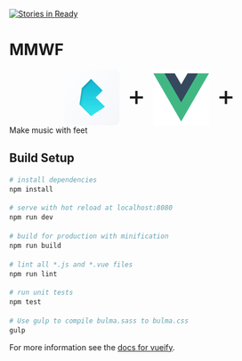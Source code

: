 [![Stories in Ready](https://badge.waffle.io/JordanAssayah/MMWF.png?label=ready&title=Ready)](https://waffle.io/JordanAssayah/MMWF)
# MMWF
<div align="center" id="images-framework" style="font-size: 50px;">
  <img style="vertical-align: middle;" src="img/bulma.png" alt="Bulma Framework CSS" width="100" height="100"> +
  <img style="vertical-align: middle;" src="img/vuejs.png" alt="VueJS Framework JavaScript" width="100" height="100"> +
</div>
Make music with feet

## Build Setup

``` bash
# install dependencies
npm install

# serve with hot reload at localhost:8080
npm run dev

# build for production with minification
npm run build

# lint all *.js and *.vue files
npm run lint

# run unit tests
npm test

# Use gulp to compile bulma.sass to bulma.css
gulp
```

For more information see the [docs for vueify](https://github.com/vuejs/vueify).
